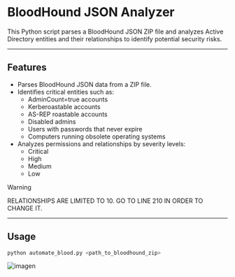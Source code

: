# BloodHound JSON Analyzer

This Python script parses a BloodHound JSON ZIP file and analyzes Active Directory entities and their relationships to identify potential security risks.

---

## Features

- Parses BloodHound JSON data from a ZIP file.
- Identifies critical entities such as:
  - AdminCount=true accounts
  - Kerberoastable accounts
  - AS-REP roastable accounts
  - Disabled admins
  - Users with passwords that never expire
  - Computers running obsolete operating systems
- Analyzes permissions and relationships by severity levels:
  - Critical
  - High
  - Medium
  - Low
 
> [!WARNING]  
> RELATIONSHIPS ARE LIMITED TO 10.
> GO TO LINE 210 IN ORDER TO CHANGE IT.
---

## Usage

```bash
python automate_blood.py <path_to_bloodhound_zip>
```

![imagen](https://github.com/user-attachments/assets/02bfa021-621e-47ef-b343-6209b1065473)

